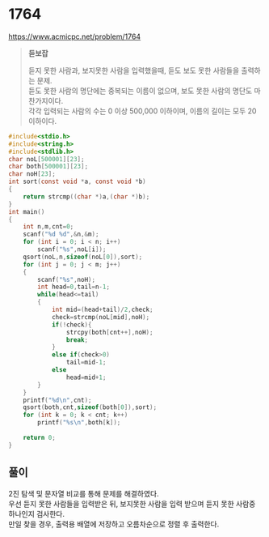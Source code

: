 # 1764
https://www.acmicpc.net/problem/1764
>**듣보잡**
>
>듣지 못한 사람과, 보지못한 사람을 입력했을때, 듣도 보도 못한 사람들을 출력하는 문제.<br>
>듣도 못한 사람의 명단에는 중복되는 이름이 없으며, 보도 못한 사람의 명단도 마찬가지이다.<br>
>각각 입력되는 사람의 수는 0 이상 500,000 이하이며, 이름의 길이는 모두 20 이하이다.
```c
#include<stdio.h>
#include<string.h>
#include<stdlib.h>
char noL[500001][23];
char both[500001][23];
char noH[23];
int sort(const void *a, const void *b)
{
	return strcmp((char *)a,(char *)b);
}
int main()
{
	int n,m,cnt=0;
	scanf("%d %d",&n,&m);
	for (int i = 0; i < n; i++)
		scanf("%s",noL[i]);
	qsort(noL,n,sizeof(noL[0]),sort);
	for (int j = 0; j < m; j++)
	{
		scanf("%s",noH);
		int head=0,tail=n-1;
		while(head<=tail)
		{
			int mid=(head+tail)/2,check;
			check=strcmp(noL[mid],noH);
			if(!check){
				strcpy(both[cnt++],noH);
				break;
			}
			else if(check>0)
				tail=mid-1;
			else
				head=mid+1;
		}
	}
	printf("%d\n",cnt);
	qsort(both,cnt,sizeof(both[0]),sort);
	for (int k = 0; k < cnt; k++)
		printf("%s\n",both[k]);
	
	return 0;
}
```
## 풀이
2진 탐색 및 문자열 비교를 통해 문제를 해결하였다.<br>
우선 듣지 못한 사람들을 입력받은 뒤, 보지못한 사람을 입력 받으며 듣지 못한 사람중 하나인지 검사한다.<br>
만일 찾을 경우, 출력용 배열에 저장하고 오름차순으로 정렬 후 출력한다.